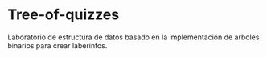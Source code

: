 # Tree-of-quizzes
Laboratorio de estructura de datos basado en la implementación de arboles binarios para crear laberintos.
